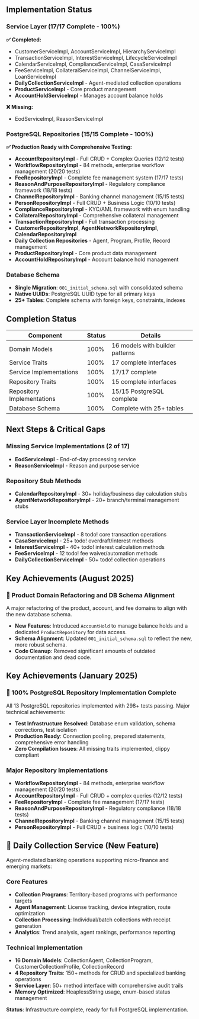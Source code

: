 ## Implementation Status

### Service Layer (17/17 Complete - 100%)
**✅ Completed:**
- CustomerServiceImpl, AccountServiceImpl, HierarchyServiceImpl
- TransactionServiceImpl, InterestServiceImpl, LifecycleServiceImpl
- CalendarServiceImpl, ComplianceServiceImpl, CasaServiceImpl
- FeeServiceImpl, CollateralServiceImpl, ChannelServiceImpl, LoanServiceImpl
- **DailyCollectionServiceImpl** - Agent-mediated collection operations
- **ProductServiceImpl** - Core product management
- **AccountHoldServiceImpl** - Manages account balance holds

**❌ Missing:**
- EodServiceImpl, ReasonServiceImpl

### PostgreSQL Repositories (15/15 Complete - 100%)
**✅ Production Ready with Comprehensive Testing:**
- **AccountRepositoryImpl** - Full CRUD + Complex Queries (12/12 tests)
- **WorkflowRepositoryImpl** - 84 methods, enterprise workflow management (20/20 tests)
- **FeeRepositoryImpl** - Complete fee management system (17/17 tests)
- **ReasonAndPurposeRepositoryImpl** - Regulatory compliance framework (18/18 tests)
- **ChannelRepositoryImpl** - Banking channel management (15/15 tests)
- **PersonRepositoryImpl** - Full CRUD + Business Logic (10/10 tests)
- **ComplianceRepositoryImpl** - KYC/AML framework with enum handling
- **CollateralRepositoryImpl** - Comprehensive collateral management
- **TransactionRepositoryImpl** - Full transaction processing
- **CustomerRepositoryImpl**, **AgentNetworkRepositoryImpl**, **CalendarRepositoryImpl**
- **Daily Collection Repositories** - Agent, Program, Profile, Record management
- **ProductRepositoryImpl** - Core product data management
- **AccountHoldRepositoryImpl** - Account balance hold management

### Database Schema
- **Single Migration**: `001_initial_schema.sql` with consolidated schema
- **Native UUIDs**: PostgreSQL UUID type for all primary keys
- **25+ Tables**: Complete schema with foreign keys, constraints, indexes

## Completion Status

| Component | Status | Details |
|-----------|--------|---------|
| Domain Models | 100% | 16 models with builder patterns |
| Service Traits | 100% | 17 complete interfaces |
| Service Implementations | 100% | 17/17 complete |
| Repository Traits | 100% | 15 complete interfaces |
| Repository Implementations | 100% | 15/15 PostgreSQL complete |
| Database Schema | 100% | Complete with 25+ tables |


## Next Steps & Critical Gaps

### Missing Service Implementations (2 of 17)
- **EodServiceImpl** - End-of-day processing service  
- **ReasonServiceImpl** - Reason and purpose service

### Repository Stub Methods
- **CalendarRepositoryImpl** - 30+ holiday/business day calculation stubs
- **AgentNetworkRepositoryImpl** - 20+ branch/terminal management stubs  

### Service Layer Incomplete Methods
- **TransactionServiceImpl** - 8 todo! core transaction operations
- **CasaServiceImpl** - 25+ todo! overdraft/interest methods
- **InterestServiceImpl** - 40+ todo! interest calculation methods
- **FeeServiceImpl** - 12 todo! fee waiver/automation methods
- **DailyCollectionServiceImpl** - 50+ todo! collection operations

## Key Achievements (August 2025)

### 🎉 Product Domain Refactoring and DB Schema Alignment
A major refactoring of the product, account, and fee domains to align with the new database schema.
- **New Features**: Introduced `AccountHold` to manage balance holds and a dedicated `ProductRepository` for data access.
- **Schema Alignment**: Updated `001_initial_schema.sql` to reflect the new, more robust schema.
- **Code Cleanup**: Removed significant amounts of outdated documentation and dead code.

## Key Achievements (January 2025)

### 🎉 100% PostgreSQL Repository Implementation Complete
All 13 PostgreSQL repositories implemented with 298+ tests passing. Major technical achievements:
- **Test Infrastructure Resolved**: Database enum validation, schema corrections, test isolation
- **Production Ready**: Connection pooling, prepared statements, comprehensive error handling
- **Zero Compilation Issues**: All missing traits implemented, clippy compliant

### Major Repository Implementations
- **WorkflowRepositoryImpl** - 84 methods, enterprise workflow management (20/20 tests)
- **AccountRepositoryImpl** - Full CRUD + complex queries (12/12 tests)
- **FeeRepositoryImpl** - Complete fee management (17/17 tests)
- **ReasonAndPurposeRepositoryImpl** - Regulatory compliance (18/18 tests)
- **ChannelRepositoryImpl** - Banking channel management (15/15 tests)
- **PersonRepositoryImpl** - Full CRUD + business logic (10/10 tests)

## 🚀 Daily Collection Service (New Feature)

Agent-mediated banking operations supporting micro-finance and emerging markets:

### Core Features
- **Collection Programs**: Territory-based programs with performance targets
- **Agent Management**: License tracking, device integration, route optimization  
- **Collection Processing**: Individual/batch collections with receipt generation
- **Analytics**: Trend analysis, agent rankings, performance reporting

### Technical Implementation
- **16 Domain Models**: CollectionAgent, CollectionProgram, CustomerCollectionProfile, CollectionRecord
- **4 Repository Traits**: 150+ methods for CRUD and specialized banking operations
- **Service Layer**: 50+ method interface with comprehensive audit trails
- **Memory Optimized**: HeaplessString usage, enum-based status management

**Status**: Infrastructure complete, ready for full PostgreSQL implementation.